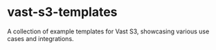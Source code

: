 # vast-s3-templates
A collection of example templates for Vast S3, showcasing various use cases and integrations.
